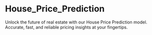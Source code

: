 # House_Price_Prediction
Unlock the future of real estate with our House Price Prediction model. Accurate, fast, and reliable pricing insights at your fingertips.
